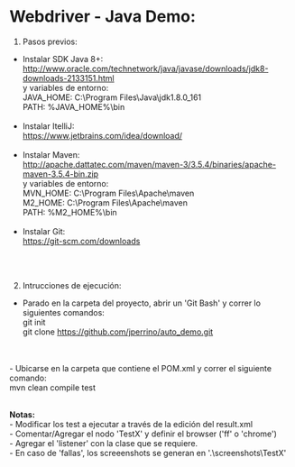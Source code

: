 # Webdriver - Java Demo:

1. Pasos previos:
- Instalar SDK Java 8+:
  <br>http://www.oracle.com/technetwork/java/javase/downloads/jdk8-downloads-2133151.html
  <br>y variables de entorno:
  <br>JAVA_HOME: C:\Program Files\Java\jdk1.8.0_161
  <br>PATH: %JAVA_HOME%\bin
  <br>
  <br>
- Instalar ItelliJ:
   <br>https://www.jetbrains.com/idea/download/
   <br>
   <br>
- Instalar Maven:
  <br>http://apache.dattatec.com/maven/maven-3/3.5.4/binaries/apache-maven-3.5.4-bin.zip
  <br>y variables de entorno:
  <br>MVN_HOME: C:\Program Files\Apache\maven
  <br>M2_HOME: C:\Program Files\Apache\maven
  <br>PATH: %M2_HOME%\bin
  <br>
  <br>
- Instalar Git:
 <br>https://git-scm.com/downloads
 <br>
 <br>
 
2. Intrucciones de ejecución:
- Parado en la carpeta del proyecto, abrir un 'Git Bash' y correr lo siguientes comandos:
 <br>git init
 <br>git clone https://github.com/jperrino/auto_demo.git
 <br>
 <br>
- Ubicarse en la carpeta que contiene el POM.xml y correr el siguiente comando:
 <br>mvn clean compile test
 <br>
 <br>
 
<b>Notas:</b> 
 <br> - Modificar los test a ejecutar a través de la edición del result.xml
 <br> - Comentar/Agregar el nodo 'TestX' y definir el browser ('ff' o 'chrome')
 <br> - Agregar el 'listener' con la clase que se requiere.
 <br> - En caso de 'fallas', los screeenshots se generan en '.\screenshots\TestX'
